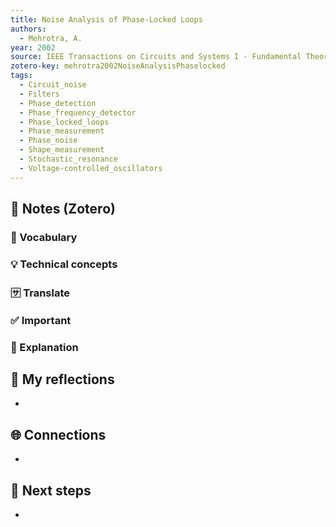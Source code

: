 ```yaml
---
title: Noise Analysis of Phase-Locked Loops
authors:
  - Mehrotra, A.
year: 2002
source: IEEE Transactions on Circuits and Systems I - Fundamental Theory and Applications
zotero-key: mehrotra2002NoiseAnalysisPhaselocked
tags:
  - Circuit_noise
  - Filters
  - Phase_detection
  - Phase_frequency_detector
  - Phase_locked_loops
  - Phase_measurement
  - Phase_noise
  - Shape_measurement
  - Stochastic_resonance
  - Voltage-controlled_oscillators
---
```


## 🔗 Notes (Zotero)
### 📌 Vocabulary


### 💡 Technical concepts


### 🈂️ Translate


### ✅️ Important


### ️🔶 Explanation


## 📝 My reflections
- 

## 🌐 Connections
- 

## 🧭 Next steps
- 
